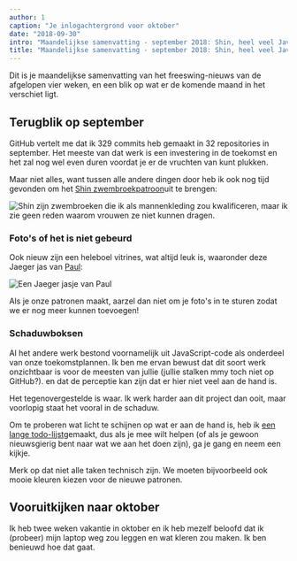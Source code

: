 ```yaml
---
author: 1
caption: "Je inlogachtergrond voor oktober"
date: "2018-09-30"
intro: "Maandelijkse samenvatting - september 2018: Shin, heel veel JavaScript en een lange TODO-lijst"
title: "Maandelijkse samenvatting - september 2018: Shin, heel veel JavaScript en een lange TODO-lijst"
---
```


Dit is je maandelijkse samenvatting van het freeswing-nieuws van de afgelopen vier weken, en een blik op wat er de komende maand in het verschiet ligt.

## Terugblik op september

GitHub vertelt me dat ik 329 commits heb gemaakt in 32 repositories in september. Het meeste van dat werk is een investering in de toekomst en het zal nog wel even duren voordat je er de vruchten van kunt plukken.

Maar niet alles, want tussen alle andere dingen door heb ik ook nog tijd gevonden om het [Shin zwembroekpatroon](/patterns/shin)uit te brengen:

![Shin zijn zwembroeken die ik als mannenkleding zou kwalificeren, maar ik zie geen reden waarom vrouwen ze niet kunnen dragen.](cover.jpg)

### Foto's of het is niet gebeurd

Ook nieuw zijn een heleboel vitrines, wat altijd leuk is, waaronder deze Jaeger jas van [Paul](/users/Tiger751023):

![Een Jaeger jasje van Paul](/showcase/linnen-jaeger-by-paul/showcase.jpg)

Als je onze patronen maakt, aarzel dan niet om je foto's in te sturen zodat we er nog meer kunnen toevoegen!

### Schaduwboksen

Al het andere werk bestond voornamelijk uit JavaScript-code als onderdeel van onze toekomstplannen. Ik ben me ervan bewust dat dit soort werk onzichtbaar is voor de meesten van jullie (jullie stalken mmy toch niet op GitHub?). en dat de perceptie kan zijn dat er hier niet veel aan de hand is.

Het tegenovergestelde is waar. Ik werk harder aan dit project dan ooit, maar voorlopig staat het vooral in de schaduw.

Om te proberen wat licht te schijnen op wat er aan de hand is, heb ik [een lange todo-lijst](https://github.com/freesewing/todo)gemaakt, dus als je mee wilt helpen (of als je gewoon nieuwsgierig bent naar wat we aan het doen zijn), ga je gang en neem een kijkje.

Merk op dat niet alle taken technisch zijn. We moeten bijvoorbeeld ook mooie kleuren kiezen voor de nieuwe patronen.


## Vooruitkijken naar oktober

Ik heb twee weken vakantie in oktober en ik heb mezelf beloofd dat ik (probeer) mijn laptop weg zou leggen en wat kleren zou maken. Ik ben benieuwd hoe dat gaat.

